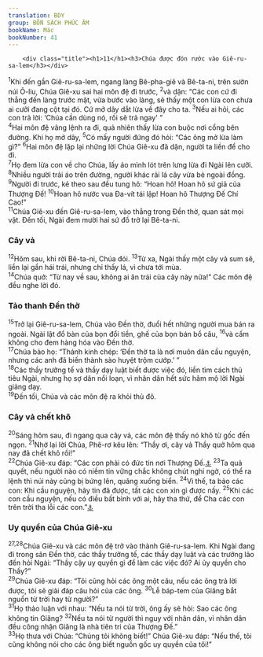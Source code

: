 ```yaml
---
translation: BDY
group: BỐN SÁCH PHÚC ÂM
bookName: Mác 
bookNumber: 41
---
```


		<div class="title"><h1>11</h1><h3>Chúa được đón rước vào Giê-ru-sa-lem</h3></div>
<span class="verse mac_11_1"><sup>1</sup>Khi đến gần Giê-ru-sa-lem, ngang làng Bê-pha-giê và Bê-ta-ni, trên sườn núi Ô-liu, Chúa Giê-xu sai hai môn đệ đi trước, </span>
<span class="verse mac_11_2"><sup>2</sup>và dặn: “Các con cứ đi thẳng đến làng trước mặt, vừa bước vào làng, sẽ thấy một con lừa con chưa ai cưỡi đang cột tại đó. Cứ mở dây dắt lừa về đây cho ta. </span>
<span class="verse mac_11_3"><sup>3</sup>Nếu ai hỏi, các con trả lời: ‘Chúa cần dùng nó, rồi sẽ trả ngay&#39; ”<br/></span>
<span class="verse mac_11_4"><sup>4</sup>Hai môn đệ vâng lệnh ra đi, quả nhiên thấy lừa con buộc nơi cổng bên đường. Khi họ mở dây, </span>
<span class="verse mac_11_5"><sup>5</sup>Có mấy người đứng đó hỏi: “Các ông mở lừa làm gì?” </span>
<span class="verse mac_11_6"><sup>6</sup>Hai môn đệ lặp lại những lời Chúa Giê-xu đã dặn, người ta liền để cho đi.<br/></span>
<span class="verse mac_11_7"><sup>7</sup>Họ đem lừa con về cho Chúa, lấy áo mình lót trên lưng lừa đi Ngài lên cưỡi. </span>
<span class="verse mac_11_8"><sup>8</sup>Nhiều người trải áo trên đường, người khác rải lá cây vừa bẻ ngoài đồng.<br/></span>
<span class="verse mac_11_9"><sup>9</sup>Người đi trước, kẻ theo sau đều tung hô: “Hoan hô! Hoan hô sứ giả của Thượng Đế! </span>
<span class="verse mac_11_10"><sup>10</sup>Hoan hô nước vua Đa-vít tái lập! Hoan hô Thượng Đế Chí Cao!”<br/></span>
<span class="verse mac_11_11"><sup>11</sup>Chúa Giê-xu đến Giê-ru-sa-lem, vào thẳng trong Đền thờ, quan sát mọi vật. Đến tối, Ngài đem mười hai sứ đồ trở lại Bê-ta-ni.</span>
<div class="title"><h3>Cây vả</h3></div>
<span class="verse mac_11_12"><sup>12</sup>Hôm sau, khi rời Bê-ta-ni, Chúa đói. </span>
<span class="verse mac_11_13"><sup>13</sup>Từ xa, Ngài thấy một cây vả sum sê, liền lại gần hái trái, nhưng chỉ thấy lá, vì chưa tới mùa.<br/></span>
<span class="verse mac_11_14"><sup>14</sup>Chúa quở: “Từ nay về sau, không ai ăn trái của cây này nữa!” Các môn đệ đều nghe lời đó.</span>
<div class="title"><h3>Tảo thanh Đền thờ</h3></div>
<span class="verse mac_11_15"><sup>15</sup>Trở lại Giê-ru-sa-lem, Chúa vào Đền thờ, đuổi hết những người mua bán ra ngoài. Ngài lật đổ bàn của bọn đổi tiền, ghế của bọn bán bồ câu, </span>
<span class="verse mac_11_16"><sup>16</sup>và cấm không cho đem hàng hóa vào Đền thờ.<br/></span>
<span class="verse mac_11_17"><sup>17</sup>Chúa bảo họ: “Thánh kinh chép: ‘Đền thờ ta là nơi muôn dân cầu nguyện, nhưng các anh đã biến thành sào huyệt trộm cướp.’ ”<br/></span>
<span class="verse mac_11_18"><sup>18</sup>Các thầy trưởng tế và thầy dạy luật biết được việc đó, liền tìm cách thủ tiêu Ngài, nhưng họ sợ dân nổi loạn, vì nhân dân hết sức hâm mộ lời Ngài giảng dạy.<br/></span>
<span class="verse mac_11_19"><sup>19</sup>Đến tối, Chúa và các môn đệ ra khỏi thủ đô.</span>
<div class="title"><h3>Cây vả chết khô</h3></div>
<span class="verse mac_11_20"><sup>20</sup>Sáng hôm sau, đi ngang qua cây vả, các môn đệ thấy nó khô từ gốc đến ngọn. </span>
<span class="verse mac_11_21"><sup>21</sup>Nhớ lại lời Chúa, Phê-rơ kêu lên: “Thầy ơi, cây vả Thầy quở hôm qua nay đã chết khô rồi!”<br/></span>
<span class="verse mac_11_22"><sup>22</sup>Chúa Giê-xu đáp: “Các con phải có đức tin nơi Thượng Đế.<a href="#" data-toggle="tooltip" data-placement="bottom" title="Nt đức tin của Thượng Đế">⚓</a>  </span>
<span class="verse mac_11_23"><sup>23</sup>Ta quả quyết, nếu người nào có niềm tin vững chắc không chút nghi ngờ, có thể ra lệnh thì núi này cũng bị bứng lên, quăng xuống biển. </span>
<span class="verse mac_11_24"><sup>24</sup>Vì thế, ta bảo các con: Khi cầu nguyện, hãy tin đã được, tất các con xin gì được nấy.</span>
<span class="verse mac_11_25"><sup>25</sup>Khi các con cầu nguyện, nếu có điều bất bình với ai, hãy tha thứ, để Cha các con trên trời tha lỗi các con.”<a href="#" data-toggle="tooltip" data-placement="bottom" title="Nhiều bản thêm câu 26: ‘Nhưng nếu các con không tha thứ, Cha các con trên trời sẽ không tha lỗi các con ’">⚓</a></span>
<div class="title"><h3>Uy quyền của Chúa Giê-xu</h3></div>
<span class="verse mac_11_27 mac_11_28"><sup>27,28</sup>Chúa Giê-xu và các môn đệ trở vào thành Giê-ru-sa-lem. Khi Ngài đang đi trong sân Đền thờ, các thầy trưởng tế, các thầy dạy luật và các trưởng lão đến hỏi Ngài: “Thầy cậy uy quyền gì để làm các việc đó? Ai ủy quyền cho Thầy?”<br/></span>
<span class="verse mac_11_29"><sup>29</sup>Chúa Giê-xu đáp: “Tôi cũng hỏi các ông một câu, nếu các ông trả lời được, tôi sẽ giải đáp câu hỏi của các ông. </span>
<span class="verse mac_11_30"><sup>30</sup>Lễ báp-tem của Giăng bắt nguồn từ trời hay từ người?”<br/></span>
<span class="verse mac_11_31"><sup>31</sup>Họ thảo luận với nhau: “Nếu ta nói từ trời, ông ấy sẽ hỏi: Sao các ông không tin Giăng? </span>
<span class="verse mac_11_32"><sup>32</sup>Nếu ta nói từ người  thì nguy với nhân dân, vì nhân dân đều công nhận Giăng là nhà tiên tri của Thượng Đế.”<br/></span>
<span class="verse mac_11_33"><sup>33</sup>Họ thưa với Chúa: “Chúng tôi không biết!” Chúa Giê-xu đáp: “Nếu thế, tôi cũng không nói cho các ông biết nguồn gốc uy quyền của tôi!”</span>
